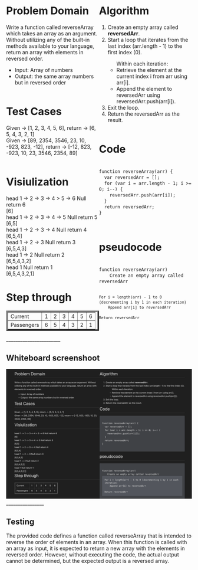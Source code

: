 <div style="float: left; width: 50%;">
<h1> Problem Domain </h1>
<p>Write a function called reverseArray which takes an array as an argument. Without utilizing any of the built-in methods available to your language, return an array with elements in reversed order.</p>
<ul> <li>Input: Array of numbers</li>
<li> Output: the same array numbers but in reversed order</li>

 </ul> </div>

<div style="float: right; width: 50%;">
<h1> Algorithm </h1>
<ol>
<li>Create an empty array called <strong>reversedArr</strong>.</li>
 <li>Start a loop that iterates from the last index (arr.length - 1) to the first index (0).</li>
<ul>Within each iteration:
<li> 
Retrieve the element at the current index i from arr using arr[i].
</li>
<li>Append the element to reversedArr using reversedArr.push(arr[i]).</li>
</ul>
<li>Exit the loop.
</li>
<li>
Return the reversedArr as the result.</li><ol>
</div>
<div style="float: left; width: 50%;">
<h1> Test Cases </h1>

Given -> [1, 2, 3, 4, 5, 6], return ->  [6, 5, 4, 3, 2, 1]
<br/>
Given -> [89, 2354, 3546, 23, 10, -923, 823, -12], return -> [-12, 823, -923, 10, 23, 3546, 2354, 89]
</div>

<div style="float: right; width: 50%;">
<h1> Code </h1>
 <pre><code>
function reverseArray(arr) {
  var reversedArr = [];
  for (var i = arr.length - 1; i >= 0; i--) {
    reversedArr.push(arr[i]);
  }
  return reversedArr;
}
 </pre></code>
</div>

<div style="float: left; width: 50%;">
<h1> Visiulization </h1>
head 1 -> 2 -> 3 -> 4 > 5 -> 6 Null return 6<br/>
[6]<br/>
head 1 -> 2 -> 3 -> 4 -> 5 Null return 5<br/>
[6,5]<br/>
head 1 -> 2 -> 3 -> 4 Null return 4<br/>
[6,5,4]<br/>
head 1 -> 2 -> 3 Null return 3<br/>
[6,5,4,3]<br/>
head 1 -> 2 Null return 2<br/>
[6,5,4,3,2]<br/>
head  1  Null return 1<br/>
[6,5,4,3,2,1]

</div>
<div style="float: right; width: 50%;">
<h1> pseudocode </h1>
 <pre><code>
function reverseArray(arr)
    Create an empty array called reversedArr
    
    For i = length(arr) - 1 to 0 (decrementing i by 1 in each iteration)
        Append arr[i] to reversedArr
    
    Return reversedArr
 </pre></code>
</div>

<div style="float: right; width: 50%;">
<h1> Step through </h1>
<table border='4'>
        <tbody>
            <tr>
                <td>Current</td>
                <td>1</td>
                <td>2</td>
                <td>3</td>
                <td>4</td>
                <td>5</td>
                <td>6</td>
            </tr>
            <tr>
                <td>Passengers</td>
                <td>6</td>
                <td>5</td>
                <td>4</td>
                <td>3</td>
                <td>2</td>
                <td>1</td>
            </tr>
        </tbody>
    </table>
</div>
_______________________

## Whiteboard screenshoot
<img src='../Assests/Screenshot%202023-06-12%20at%208.13.50%20PM.png'/>
________________

## Testing
The provided code defines a function called reverseArray that is intended to reverse the order of elements in an array. When this function is called with an array as input, it is expected to return a new array with the elements in reversed order. However, without executing the code, the actual output cannot be determined, but the expected output is a reversed array.

